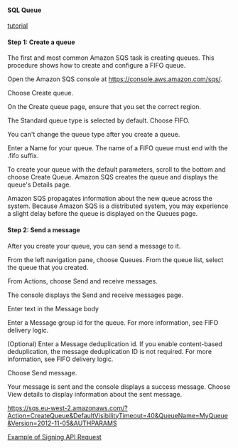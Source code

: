 #### SQL Queue


[tutorial](https://docs.aws.amazon.com/AWSSimpleQueueService/latest/SQSDeveloperGuide/sqs-getting-started.html)

#### Step 1: Create a queue
The first and most common Amazon SQS task is creating queues. This procedure shows how to create and configure a FIFO queue.

Open the Amazon SQS console at https://console.aws.amazon.com/sqs/.

Choose Create queue.

On the Create queue page, ensure that you set the correct region.

The Standard queue type is selected by default. Choose FIFO.

You can't change the queue type after you create a queue.

Enter a Name for your queue. The name of a FIFO queue must end with the .fifo suffix.

To create your queue with the default parameters, scroll to the bottom and choose Create Queue. Amazon SQS creates the queue and displays the queue's Details page.

Amazon SQS propagates information about the new queue across the system. Because Amazon SQS is a distributed system, you may experience a slight delay before the queue is displayed on the Queues page.

#### Step 2: Send a message
After you create your queue, you can send a message to it.

From the left navigation pane, choose Queues. From the queue list, select the queue that you created.

From Actions, choose Send and receive messages.


The console displays the Send and receive messages page.

Enter text in the Message body

Enter a Message group id for the queue. For more information, see FIFO delivery logic.

(Optional) Enter a Message deduplication id. If you enable content-based deduplication, the message deduplication ID is not required. For more information, see FIFO delivery logic.

Choose Send message.

Your message is sent and the console displays a success message. Choose View details to display information about the sent message.

https://sqs.eu-west-2.amazonaws.com/?Action=CreateQueue&DefaultVisibilityTimeout=40&QueueName=MyQueue&Version=2012-11-05&AUTHPARAMS


[Example of Signing API Request](https://docs.aws.amazon.com/general/latest/gr/sigv4-signed-request-examples.html)
